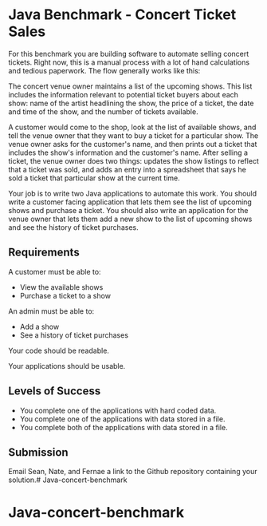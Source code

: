 # Java Benchmark - Concert Ticket Sales

For this benchmark you are building software to automate selling concert tickets. Right now, this is a manual process with a lot of hand calculations and tedious paperwork. The flow generally works like this:

The concert venue owner maintains a list of the upcoming shows. This list includes the information relevant to potential ticket buyers about each show: name of the artist headlining the show, the price of a ticket, the date and time of the show, and the number of tickets available.

A customer would come to the shop, look at the list of available shows, and tell the venue owner that they want to buy a ticket for a particular show. The venue owner asks for the customer's name, and then prints out a ticket that includes the show's information and the customer's name. After selling a ticket, the venue owner does two things: updates the show listings to reflect that a ticket was sold, and adds an entry into a spreadsheet that says he sold a ticket that particular show at the current time.

Your job is to write two Java applications to automate this work. You should write a customer facing application that lets them see the list of upcoming shows and purchase a ticket. You should also write an application for the venue owner that lets them add a new show to the list of upcoming shows and see the history of ticket purchases.

## Requirements

A customer must be able to:

- View the available shows
- Purchase a ticket to a show

An admin must be able to:

- Add a show
- See a history of ticket purchases

Your code should be readable.

Your applications should be usable.

## Levels of Success

- You complete one of the applications with hard coded data.
- You complete one of the applications with data stored in a file.
- You complete both of the applications with data stored in a file.

## Submission

Email Sean, Nate, and Fernae a link to the Github repository containing your solution.# Java-concert-benchmark
# Java-concert-benchmark
